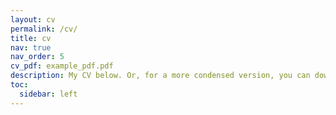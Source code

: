 ```yaml
---
layout: cv
permalink: /cv/
title: cv
nav: true
nav_order: 5
cv_pdf: example_pdf.pdf
description: My CV below. Or, for a more condensed version, you can download my resume by pressing the PDF icon in the top righthand corner. 
toc:
  sidebar: left
---
```

